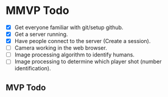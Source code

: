 # MMVP Todo
- [x] Get everyone familiar with git/setup github.
- [x] Get a server running.
- [x] Have people connect to the server (Create a session).
- [ ] Camera working in the web browser.
- [ ] Image processing algorithm to identify humans.
- [ ] Image processing to determine which player shot (number identification).
## MVP Todo
